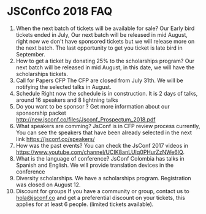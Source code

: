 # JSConfCo 2018 FAQ
1. When the next batch of tickets will be available for sale?
	Our Early bird tickets ended in July, Our next batch will be released in mid August, right now we don't have sponsored tickets but we will release more on the next batch. The last opportunity to get you ticket is late bird in September.
2.	How to get a ticket by donating 25% to the scholarships program?
	Our next batch will be released in mid August, in this date, we will have the scholarships tickets.
3. Call for Papers CFP
	The CFP are closed from July 31th. We will be notifying the selected talks in August.
4. Schedule
	Right now the schedule is in construction. It is 2 days of talks, around 16 speakers and 8 lightning talks
5. Do you want to be sponsor ?
	Get more information about our sponsorship packet http://new.jsconf.co/files/Jsconf_Prospectum_2018.pdf
6. What speakers are comming?
	JsConf is in CFP review process currently, You can see the speakers that have been already selected in the next link https://jsconf.co/speakers/
7. How was the past events?
	You can check the JsConf 2017 videos in https://www.youtube.com/channel/UCIK8anLUIq0PHurZzNWe6IQ.
8. What is the language of conference?
	JsConf Colombia has talks in Spanish and English. We will provide translation devices in the conference
9. Diversity scholarships.
	We have a scholarships program. Registration was closed on August 12.
10. Discount for groups
	If you have a community or group, contact us to hola@jsconf.co and get a preferential discount on your tickets, this applies for at least 6 people. (limited tickets available).
